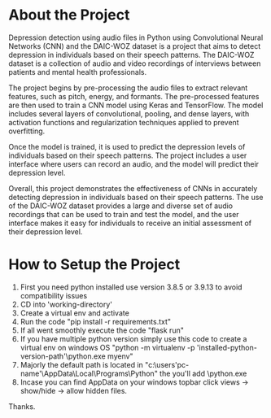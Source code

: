 # About the Project
Depression detection using audio files in Python using Convolutional Neural Networks (CNN) and the DAIC-WOZ dataset is a project that aims to detect depression in individuals based on their speech patterns. The DAIC-WOZ dataset is a collection of audio and video recordings of interviews between patients and mental health professionals.

The project begins by pre-processing the audio files to extract relevant features, such as pitch, energy, and formants. The pre-processed features are then used to train a CNN model using Keras and TensorFlow. The model includes several layers of convolutional, pooling, and dense layers, with activation functions and regularization techniques applied to prevent overfitting.

Once the model is trained, it is used to predict the depression levels of individuals based on their speech patterns. The project includes a user interface where users can record an audio, and the model will predict their depression level.

Overall, this project demonstrates the effectiveness of CNNs in accurately detecting depression in individuals based on their speech patterns. The use of the DAIC-WOZ dataset provides a large and diverse set of audio recordings that can be used to train and test the model, and the user interface makes it easy for individuals to receive an initial assessment of their depression level.

# How to Setup the Project
1. First you need python installed use version 3.8.5 or 3.9.13 to avoid compatibility issues
2. CD into 'working-directory'
3. Create a virtual env and activate
4. Run the code "pip install -r requirements.txt"
5. If all went smoothly execute the code "flask run"
6. If you have multiple python version simply use this code to create a virtual env on windows OS
    "python -m virtualenv -p 'installed-python-version-path'\python.exe myenv"
7. Majorly the default path is located in "c:\users\'pc-name'\AppData\Local\Programs\Python" the you'll add \python.exe 
8. Incase you can find AppData on your windows topbar click views -> show/hide -> allow hidden files.  
    
Thanks.
